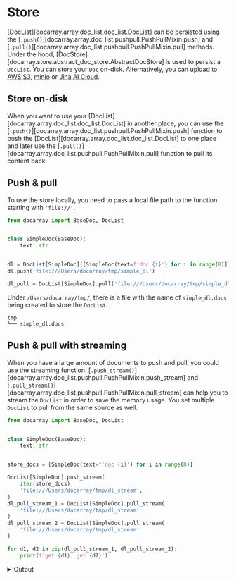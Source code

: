 # Store
[DocList][docarray.array.doc_list.doc_list.DocList] can be persisted using the
[`.push()`][docarray.array.doc_list.pushpull.PushPullMixin.push] and 
[`.pull()`][docarray.array.doc_list.pushpull.PushPullMixin.pull] methods. 
Under the hood, [DocStore][docarray.store.abstract_doc_store.AbstractDocStore] is used to persist a `DocList`. 
You can store your `Doc` on-disk. Alternatively, you can upload to [AWS S3](https://aws.amazon.com/s3/), 
[minio](https://min.io) or [Jina AI Cloud](https://cloud.jina.ai/user/storage). 

## Store on-disk
When you want to use your [DocList][docarray.array.doc_list.doc_list.DocList] in another place, you can use the 
[`.push()`][docarray.array.doc_list.pushpull.PushPullMixin.push] function to push the [DocList][docarray.array.doc_list.doc_list.DocList] 
to one place and later use the [`.pull()`][docarray.array.doc_list.pushpull.PushPullMixin.pull] function to pull its content back. 

## Push & pull
To use the store locally, you need to pass a local file path to the function starting with `'file://'`.

```python
from docarray import BaseDoc, DocList


class SimpleDoc(BaseDoc):
    text: str


dl = DocList[SimpleDoc]([SimpleDoc(text=f'doc {i}') for i in range(8)])
dl.push('file:///Users/docarray/tmp/simple_dl')

dl_pull = DocList[SimpleDoc].pull('file:///Users/docarray/tmp/simple_dl')
```

Under `/Users/docarray/tmp/`, there is a file with the name of `simple_dl.docs` being created to store the `DocList`.
``` { .output .no-copy }
tmp
└── simple_dl.docs
```

## Push & pull with streaming
When you have a large amount of documents to push and pull, you could use the streaming function. 
[`.push_stream()`][docarray.array.doc_list.pushpull.PushPullMixin.push_stream] and 
[`.pull_stream()`][docarray.array.doc_list.pushpull.PushPullMixin.pull_stream] can help you to stream the `DocList` in 
order to save the memory usage. You set multiple `DocList` to pull from the same source as well.

```python
from docarray import BaseDoc, DocList


class SimpleDoc(BaseDoc):
    text: str


store_docs = [SimpleDoc(text=f'doc {i}') for i in range(8)]

DocList[SimpleDoc].push_stream(
    iter(store_docs),
    'file:///Users/docarray/tmp/dl_stream',
)
dl_pull_stream_1 = DocList[SimpleDoc].pull_stream(
    'file:///Users/docarray/tmp/dl_stream'
)
dl_pull_stream_2 = DocList[SimpleDoc].pull_stream(
    'file:///Users/docarray/tmp/dl_stream'
)

for d1, d2 in zip(dl_pull_stream_1, dl_pull_stream_2):
    print(f'get {d1}, get {d2}')
```

<details>
    <summary>Output</summary>
    ```text
    get SimpleDoc(id='5a4b92af27aadbb852d636892506998b', text='doc 0'), get SimpleDoc(id='5a4b92af27aadbb852d636892506998b', text='doc 0')
    get SimpleDoc(id='705e4f6acbab0a6ff10d11a07c03b24c', text='doc 1'), get SimpleDoc(id='705e4f6acbab0a6ff10d11a07c03b24c', text='doc 1')
    get SimpleDoc(id='4fb5c01bd5f935bbe91cf73e271ad590', text='doc 2'), get SimpleDoc(id='4fb5c01bd5f935bbe91cf73e271ad590', text='doc 2')
    get SimpleDoc(id='381498cef78f1d4f1d80415d67918940', text='doc 3'), get SimpleDoc(id='381498cef78f1d4f1d80415d67918940', text='doc 3')
    get SimpleDoc(id='d968bc6fa235b1cfc69eded92926157e', text='doc 4'), get SimpleDoc(id='d968bc6fa235b1cfc69eded92926157e', text='doc 4')
    get SimpleDoc(id='30bf347427a4bd50ce8ada1841320fe3', text='doc 5'), get SimpleDoc(id='30bf347427a4bd50ce8ada1841320fe3', text='doc 5')
    get SimpleDoc(id='1389877ac97b3e6d0e8eb17568934708', text='doc 6'), get SimpleDoc(id='1389877ac97b3e6d0e8eb17568934708', text='doc 6')
    get SimpleDoc(id='264b0eff2cd138d296f15c685e15bf23', text='doc 7'), get SimpleDoc(id='264b0eff2cd138d296f15c685e15bf23', text='doc 7')
    ```
</details>